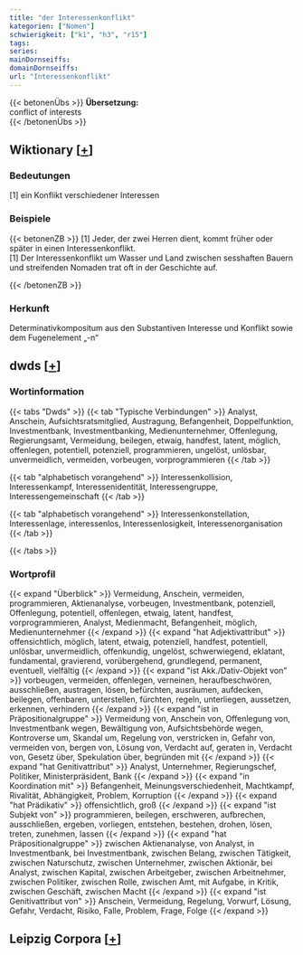 ```yaml
---
title: "der Interessenkonflikt"
kategorien: ["Nomen"]
schwierigkeit: ["k1", "h3", "r15"]
tags:
series:
mainDornseiffs:
domainDornseiffs:
url: "Interessenkonflikt"
---
```


{{< betonenÜbs >}}
**Übersetzung:**  
conflict of interests  
{{< /betonenÜbs >}}

## Wiktionary [[+](https://de.wiktionary.org/wiki/Interessenkonflikt)]

### Bedeutungen
[1] ein Konflikt verschiedener Interessen  

### Beispiele
{{< betonenZB >}}
[1] Jeder, der zwei Herren dient, kommt früher oder später in einen Interessenkonflikt.  
[1] Der Interessenkonflikt um Wasser und Land zwischen sesshaften Bauern und streifenden Nomaden trat oft in der Geschichte auf.  

{{< /betonenZB >}}
### Herkunft
Determinativkompositum aus den Substantiven Interesse und Konflikt sowie dem Fugenelement „-n“  



## dwds [[+](https://www.dwds.de/wb/Interessenkonflikt)]

### Wortinformation
{{< tabs "Dwds" >}}
{{< tab "Typische Verbindungen" >}}
Analyst, Anschein, Aufsichtsratsmitglied, Austragung, Befangenheit, Doppelfunktion, Investmentbank, Investmentbanking, Medienunternehmer, Offenlegung, Regierungsamt, Vermeidung, beilegen, etwaig, handfest, latent, möglich, offenlegen, potentiell, potenziell, programmieren, ungelöst, unlösbar, unvermeidlich, vermeiden, vorbeugen, vorprogrammieren
{{< /tab >}}

{{< tab "alphabetisch vorangehend" >}}
Interessenkollision, Interessenkampf, Interessenidentität, Interessengruppe, Interessengemeinschaft
{{< /tab >}}

{{< tab "alphabetisch vorangehend" >}}
Interessenkonstellation, Interessenlage, interessenlos, Interessenlosigkeit, Interessenorganisation
{{< /tab >}}

{{< /tabs >}}

### Wortprofil
{{< expand "Überblick" >}} Vermeidung, Anschein, vermeiden, programmieren, Aktienanalyse, vorbeugen, Investmentbank, potenziell, Offenlegung, potentiell, offenlegen, etwaig, latent, handfest, vorprogrammieren, Analyst, Medienmacht, Befangenheit, möglich, Medienunternehmer {{< /expand >}}
{{< expand "hat Adjektivattribut" >}} offensichtlich, möglich, latent, etwaig, potenziell, handfest, potentiell, unlösbar, unvermeidlich, offenkundig, ungelöst, schwerwiegend, eklatant, fundamental, gravierend, vorübergehend, grundlegend, permanent, eventuell, vielfältig {{< /expand >}}
{{< expand "ist Akk./Dativ-Objekt von" >}} vorbeugen, vermeiden, offenlegen, verneinen, heraufbeschwören, ausschließen, austragen, lösen, befürchten, ausräumen, aufdecken, beilegen, offenbaren, unterstellen, fürchten, regeln, unterliegen, aussetzen, erkennen, verhindern {{< /expand >}}
{{< expand "ist in Präpositionalgruppe" >}} Vermeidung von, Anschein von, Offenlegung von, Investmentbank wegen, Bewältigung von, Aufsichtsbehörde wegen, Kontroverse um, Skandal um, Regelung von, verstricken in, Gefahr von, vermeiden von, bergen von, Lösung von, Verdacht auf, geraten in, Verdacht von, Gesetz über, Spekulation über, begründen mit {{< /expand >}}
{{< expand "hat Genitivattribut" >}} Analyst, Unternehmer, Regierungschef, Politiker, Ministerpräsident, Bank {{< /expand >}}
{{< expand "in Koordination mit" >}} Befangenheit, Meinungsverschiedenheit, Machtkampf, Rivalität, Abhängigkeit, Problem, Korruption {{< /expand >}}
{{< expand "hat Prädikativ" >}} offensichtlich, groß {{< /expand >}}
{{< expand "ist Subjekt von" >}} programmieren, beilegen, erschweren, aufbrechen, ausschließen, ergeben, vorliegen, entstehen, bestehen, drohen, lösen, treten, zunehmen, lassen {{< /expand >}}
{{< expand "hat Präpositionalgruppe" >}} zwischen Aktienanalyse, von Analyst, in Investmentbank, bei Investmentbank, zwischen Belang, zwischen Tätigkeit, zwischen Naturschutz, zwischen Unternehmer, zwischen Aktionär, bei Analyst, zwischen Kapital, zwischen Arbeitgeber, zwischen Arbeitnehmer, zwischen Politiker, zwischen Rolle, zwischen Amt, mit Aufgabe, in Kritik, zwischen Geschäft, zwischen Macht {{< /expand >}}
{{< expand "ist Genitivattribut von" >}} Anschein, Vermeidung, Regelung, Vorwurf, Lösung, Gefahr, Verdacht, Risiko, Falle, Problem, Frage, Folge {{< /expand >}}

## Leipzig Corpora [[+](https://corpora.uni-leipzig.de/en/res?word=Interessenkonflikt&corpusId=deu_newscrawl-public_2018)]

